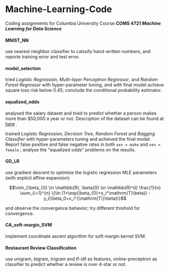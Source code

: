 # Machine-Learning-Code
Coding assignments for Columbia University Course **COMS 4721 *Machine Learning for Data Science*** 



#### MNIST_NN

use nearest neighbor classifier to calssify hand-written numbers, and reporte training error and test error.



#### model_selection

tried *Logistic Regression, Multi-layer Perceptron Regressor*, and *Random Forest Regressor* with hyper-parameter tuning, and with final model achieve square loss risk below 0.45; conclude the conditional probability estimator.



#### equalized_odds

analysed the salary dataset and tried to predict whether a person makes more than $50,000 a year or not. Description of the dataset can be found at [here](https://archive.ics.uci.edu/ml/machine-learning-databases/adult/adult.names) .

trained *Logistic Regression, Decision Tree, Random Forest* and *Bagging Classifier* with hyper-parameters tuning and achieved the final model. Report false positive and false negative rates in both `sex = make` and `sex = female` ; analyse the "equalized odds" problems on the results.



#### GD_LR

use gradient descent to optimize the logistic regression MLE parameters (with explicit affine expansion):

$$\min_{\beta_{0} \in \mathbb{R}, \beta{0} \in \mathbb{R}^d} \frac{1}{n} \sum_{i=1}^{n} \{\ln (1+\exp(\beta_{0}+x_i^\mathrm{T}\beta)) - y_i(\beta_0+x_i^{\mathrm{T}}\beta)\}$$

and observe the convergence behavior; try different threhold for convergence.



#### CA_soft-margin_SVM

implement coordinate ascent algorithm for soft-margin kernel SVM.



#### Restaurant Review Classification

use unigram, bigram, trigram and tf-idf as features, online-preceptron as classifier to predict whether a review is over 4-star or not.







